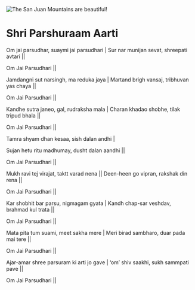 ![The San Juan Mountains are beautiful!](lib/images/img.png "San Juan Mountains")

#   Shri Parshuraam Aarti

Om jai parsudhar, suaymi jai parsudhari |
Sur nar munijan sevat, shreepati avtari ||

Om Jai Parsudhari ||

Jamdangni sut narsingh, ma reduka jaya |
Martand brigh vansaj, tribhuvan yas chaya ||

Om Jai Parsudhari ||

Kandhe sutra janeo, gal, rudraksha mala |
Charan khadao shobhe, tilak tripud bhala ||

Om Jai Parsudhari ||

Tamra shyam dhan kesaa, sish dalan andhi |

Sujan hetu ritu madhumay, dusht dalan aandhi ||

Om Jai Parsudhari ||

Mukh ravi tej virajat, taktt varad nena ||
Deen-heen go vipran, rakshak din rena ||

Om Jai Parsudhari ||

Kar shobhit bar parsu, nigmagam gyata |
Kandh chap-sar veshdav, brahmad kul trata ||

Om Jai Parsudhari ||

Mata pita tum suami, meet sakha mere |
Meri birad sambharo, duar pada mai tere ||

Om Jai Parsudhari ||

Ajar-amar shree parsuram ki arti jo gave |
‘om’ shiv saakhi, sukh sammpati pave ||

Om Jai Parsudhari ||